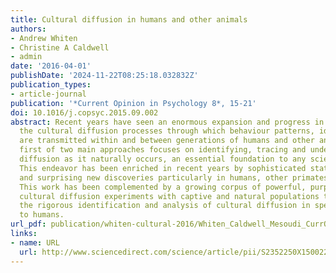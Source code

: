 ```yaml
---
title: Cultural diffusion in humans and other animals
authors:
- Andrew Whiten
- Christine A Caldwell
- admin
date: '2016-04-01'
publishDate: '2024-11-22T08:25:18.032832Z'
publication_types:
- article-journal
publication: '*Current Opinion in Psychology 8*, 15-21'
doi: 10.1016/j.copsyc.2015.09.002
abstract: Recent years have seen an enormous expansion and progress in studies of
  the cultural diffusion processes through which behaviour patterns, ideas and artifacts
  are transmitted within and between generations of humans and other animals. The
  first of two main approaches focuses on identifying, tracing and understanding cultural
  diffusion as it naturally occurs, an essential foundation to any science of culture.
  This endeavor has been enriched in recent years by sophisticated statistical methods
  and surprising new discoveries particularly in humans, other primates and cetaceans.
  This work has been complemented by a growing corpus of powerful, purpose-designed
  cultural diffusion experiments with captive and natural populations that have facilitated
  the rigorous identification and analysis of cultural diffusion in species from insects
  to humans.
url_pdf: publication/whiten-cultural-2016/Whiten_Caldwell_Mesoudi_CurrOpinPsych_2016.pdf
links:
- name: URL
  url: http://www.sciencedirect.com/science/article/pii/S2352250X15002213
---
```

